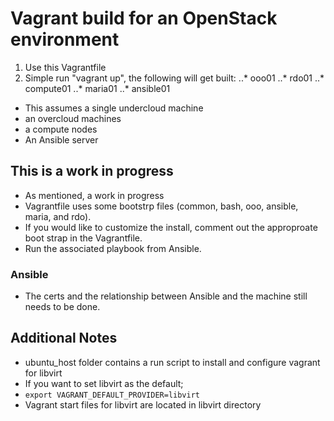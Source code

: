 # Vagrant build for an OpenStack environment
1. Use this Vagrantfile
2. Simple run "vagrant up", the following will get built:
..* ooo01
..* rdo01
..* compute01
..* maria01
..* ansible01

- This assumes a single undercloud machine
- an overcloud machines
- a compute nodes
- An Ansible server

## This is a work in progress
- As mentioned, a work in progress
- Vagrantfile uses some bootstrp files (common, bash, ooo, ansible, maria, and rdo). 
- If you would like to customize the install, comment out the approproate boot strap in the Vagrantfile.
- Run the associated playbook from Ansible.

### Ansible
- The certs and the relationship between Ansible and the machine still needs to be done. 

## Additional Notes
- ubuntu_host folder contains a run script to install and configure vagrant for libvirt
- If you want to set libvirt as the default;
- ```export VAGRANT_DEFAULT_PROVIDER=libvirt```
- Vagrant start files for libvirt are located in libvirt directory

